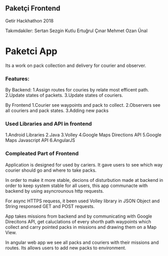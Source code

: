 ## Paketçi Frontend

Getir Hackhathon 2018

Takımdakiler: 
Sertan Sezgin Kutlu 
Ertuğrul Çınar 
Mehmet Ozan Ünal

# Paketci App

Its a work on pack collection and delivery for courier and observer.

### Features:
By Backend:
1.Assign routes for couries by relate most efficent path.
2.Update states of packets.
3.Update states of couriers.

By Frontend
1.Courier see waypoints and pack to collect.
2.Observers see all couriers and pack states.
3.Adding new packs

### Used Libraries and API in frontend
1.Android Libraries
2.Java
3.Volley
4.Google Maps Directions API
5.Google Maps Javascript API
6.AngularJS

### Compleated Part of Frontend
Application is designed for used by cariers. It gave users to see which way courier should go and where to take packs.

In order to make it more stable, decions of disturbution made at backend in order to keep system stable for all users, this app communacte with backend by using asyncrounous http requests.

For async HTTPS requess, it been used Volley library in JSON Object and String responsed GET and POST requests.

App takes missions from backend and by communicating with Google Direcitons API, get caluclations of every shorth path waypoints which collect and carry pointed packs in missions and drawing them on a Map View.

In angular web app we see all packs and couriers with their missions and routes. Its allows users to add new packs to environment.

